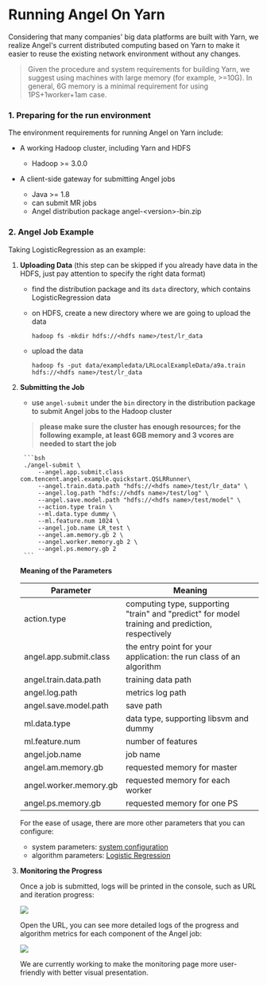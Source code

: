 # Running Angel On Yarn


Considering that many companies' big data platforms are built with Yarn, we realize Angel's current distributed computing based on Yarn to make it easier to reuse the existing network environment without any changes. 

> Given the procedure and system requirements for building Yarn, we suggest using machines with large memory (for example, >=10G). In general, 6G memory is a minimal requirement for using 1PS+1worker+1am case.


### 1. **Preparing for the run environment**

The environment requirements for running Angel on Yarn include:

* A working Hadoop cluster, including Yarn and HDFS
	* Hadoop >= 3.0.0

* A client-side gateway for submitting Angel jobs
	* Java >= 1.8
	* can submit MR jobs 
	* Angel distribution package angel-\<version\>-bin.zip


### 2. **Angel Job Example**

Taking LogisticRegression as an example:

1. **Uploading Data** (this step can be skipped if you already have data in the HDFS, just pay attention to specify the right data format)

	* find the distribution package and its `data` directory, which contains LogisticRegression data
	* on HDFS, create a new directory where we are going to upload the data

		```
		hadoop fs -mkdir hdfs://<hdfs name>/test/lr_data
		```
	* upload the data 

		```
		hadoop fs -put data/exampledata/LRLocalExampleData/a9a.train hdfs://<hdfs name>/test/lr_data
		```
2. **Submitting the Job**

	* use `angel-submit` under the `bin` directory in the distribution package to submit Angel jobs to the Hadoop cluster

	> **please make sure the cluster has enough resources; for the following example, at least 6GB memory and 3 vcores are needed to start the job**
	
		```bsh
		./angel-submit \
			--angel.app.submit.class com.tencent.angel.example.quickstart.QSLRRunner\
			--angel.train.data.path "hdfs://<hdfs name>/test/lr_data" \
			--angel.log.path "hdfs://<hdfs name>/test/log" \
			--angel.save.model.path "hdfs://<hdfs name>/test/model" \
			--action.type train \
			--ml.data.type dummy \
			--ml.feature.num 1024 \
			--angel.job.name LR_test \
			--angel.am.memory.gb 2 \
			--angel.worker.memory.gb 2 \
			--angel.ps.memory.gb 2
		```

	**Meaning of the Parameters**


	| Parameter    | Meaning  |
	| --- | --- |
	| action.type  | computing type, supporting "train" and "predict" for model training and prediction, respectively  |
	| angel.app.submit.class | the entry point for your application: the run class of an algorithm|
	| angel.train.data.path | training data path |
	| angel.log.path | metrics log path |
	| angel.save.model.path | save path |
	| ml.data.type | data type, supporting libsvm and dummy |
	| ml.feature.num | number of features |
	| angel.job.name | job name |
	| angel.am.memory.gb | requested memory for master |
	| angel.worker.memory.gb | requested memory for each worker |
	| angel.ps.memory.gb | requested memory for one PS|


	For the ease of usage, there are more other parameters that you can configure:

	* system parameters: [system configuration](config_details_en.md)
	* algorithm parameters: [Logistic Regression](../algo/lr_on_angel_en.md)

3. **Monitoring the Progress**


	Once a job is submitted, logs will be printed in the console, such as URL and iteration progress:

	![][1]

	Open the URL, you can see more detailed logs of the progress and algorithm metrics for each component of the Angel job:

	![][2]

	We are currently working to make the monitoring page more user-friendly with better visual presentation. 


  [1]: ../img/angel_client_log.png
  [2]: ../img/lr_worker_log.png
